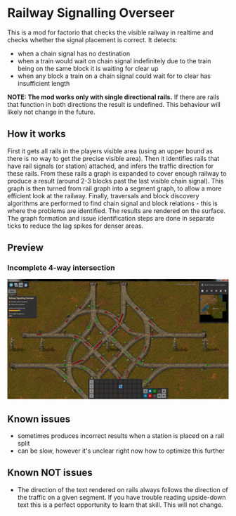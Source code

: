 # Railway Signalling Overseer

This is a mod for factorio that checks the visible railway in realtime and checks whether the signal placement is correct. It detects:

- when a chain signal has no destination
- when a train would wait on chain signal indefinitely due to the train being on the same block it is waiting for clear up
- when any block a train on a chain signal could wait for to clear has insufficient length

**NOTE: The mod works only with single directional rails.** If there are rails that function in both directions the result is undefined. This behaviour will likely not change in the future.

## How it works

First it gets all rails in the players visible area (using an upper bound as there is no way to get the precise visible area). Then it identifies rails that have rail signals (or station) attached, and infers the traffic direction for these rails. From these rails a graph is expanded to cover enough railway to produce a result (around 2-3 blocks past the last visible chain signal). This graph is then turned from rail graph into a segment graph, to allow a more efficient look at the railway. Finally, traversals and block discovery algorithms are performed to find chain signal and block relations - this is where the problems are identified. The results are rendered on the surface. The graph formation and issue identification steps are done in separate ticks to reduce the lag spikes for denser areas.

## Preview

### Incomplete 4-way intersection

![](img/preview_intersection.png)

## Known issues

- sometimes produces incorrect results when a station is placed on a rail split
- can be slow, however it's unclear right now how to optimize this further

## Known NOT issues

- The direction of the text rendered on rails always follows the direction of the traffic on a given segment. If you have trouble reading upside-down text this is a perfect opportunity to learn that skill. This will not change.